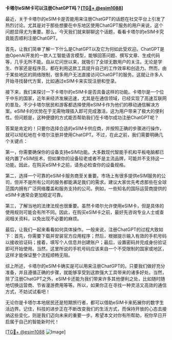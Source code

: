 **卡塔尔eSIM卡可以注册ChatGPT吗？[[TG💪+ @esim1088](https://t.me/s/esim1088)]**

最近，关于卡塔尔的eSIM卡是否能用来注册ChatGPT的话题在社交平台上引发了热烈讨论。尤其是对于那些想要在中东地区使用ChatGPT服务的用户来说，这个问题显得尤为重要。那么，今天我们就来聊聊这个话题，看看卡塔尔的eSIM卡究竟能否顺利注册ChatGPT。

首先，让我们简单了解一下什么是ChatGPT以及它为何如此受欢迎。ChatGPT是由OpenAI开发的一款人工智能语言模型，能够回答问题、撰写文章、生成代码等，几乎无所不能。自从它问世以来，就吸引了全球无数用户的关注。无论是学生、作家还是程序员，都在利用这款工具提升自己的工作效率和创造力。然而，由于某些地区的网络限制，很多用户无法直接访问ChatGPT的服务。这就让许多人开始寻找替代方案，比如通过eSIM卡来实现注册和登录。

接下来，我们来探讨一下卡塔尔的eSIM卡是否具备这样的功能。卡塔尔是一个位于中东的国家，近年来经济发展迅速，尤其是在通信领域，已经实现了高速互联网的普及。不少卡塔尔居民和游客都选择使用eSIM卡作为他们的移动通信解决方案。eSIM卡的优势在于无需物理插入即可完成激活，这为用户带来了极大的便利性。但问题是，这种便捷的方式能否帮助我们在卡塔尔成功注册ChatGPT呢？

答案是肯定的！只要你选择合适的eSIM卡供应商，并按照正确的步骤进行操作，就可以轻松地在卡塔尔注册并使用ChatGPT。不过，在此之前，我们需要明确几个关键点：

第一，你需要确保你的设备支持eSIM功能。大多数现代智能手机和平板电脑都已经内置了eSIM技术，但如果你的设备较老或者不是主流品牌，可能并不支持这一功能。因此，在购买eSIM卡之前，请务必检查你的设备规格。

第二，选择一个可靠的eSIM卡服务商至关重要。市场上有很多提供eSIM服务的公司，但并不是所有公司的服务都能满足我们的需求。建议大家优先考虑那些在全球范围内拥有广泛网络覆盖和服务支持的公司。例如，一些知名的国际运营商提供的eSIM卡通常会更加稳定可靠。

第三，了解当地的法律法规也很重要。虽然卡塔尔允许使用eSIM卡，但是具体的使用规则可能会有所不同。因此，在购买eSIM卡之前，最好先咨询专业人士或查阅相关资料，以免出现不必要的麻烦。

最后，让我们一起来看看如何具体操作。一般来说，注册ChatGPT的过程大致如下：首先，你需要下载并安装官方应用程序；然后，根据提示输入有效的手机号码以接收验证码；接着，填写个人信息并创建账户；最后，设置密码并完成身份验证即可开始使用。当然，这里所说的手机号码应该来自一个不受限制的国家或地区，这样才能保证整个流程顺畅无阻。

综上所述，卡塔尔的eSIM卡确实是可以用来注册ChatGPT的。只要我们做好充分准备，并且遵循正确的步骤，就能够享受到这款强大工具带来的诸多好处。当然，除了注册ChatGPT之外，eSIM卡还能为我们带来许多其他便利之处，比如随时随地切换运营商、节省漫游费用等等。所以，如果你正在寻找一种灵活又高效的通信方式，不妨试试看吧！

无论你是卡塔尔本地居民还是短期旅行者，都可以借助eSIM卡来拓展你的数字生活边界。记住，科技的进步正在不断改变我们的生活方式，而保持开放的心态去接纳这些变化，则是我们迈向未来的重要一步。希望本文对你有所帮助，祝你早日开启属于自己的智能新时代！

[[TG💪+ @esim1088](https://t.me/s/esim1088) ![Image](https://i.postimg.cc/4NQfJmqS/Snipaste-2025-05-13-00-14-12.png)]